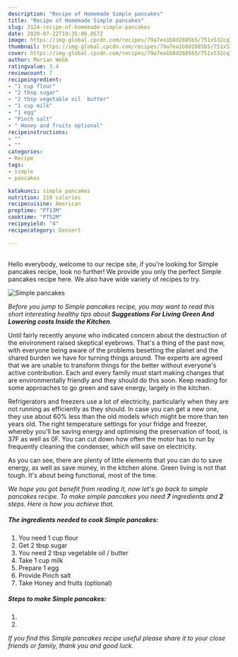 ```yaml
---
description: "Recipe of Homemade Simple pancakes"
title: "Recipe of Homemade Simple pancakes"
slug: 3124-recipe-of-homemade-simple-pancakes
date: 2020-07-22T19:35:06.057Z
image: https://img-global.cpcdn.com/recipes/79a7ea1b8d2885b5/751x532cq70/simple-pancakes-recipe-main-photo.jpg
thumbnail: https://img-global.cpcdn.com/recipes/79a7ea1b8d2885b5/751x532cq70/simple-pancakes-recipe-main-photo.jpg
cover: https://img-global.cpcdn.com/recipes/79a7ea1b8d2885b5/751x532cq70/simple-pancakes-recipe-main-photo.jpg
author: Marian Webb
ratingvalue: 3.4
reviewcount: 7
recipeingredient:
- "1 cup flour"
- "2 tbsp sugar"
- "2 tbsp vegetable oil  butter"
- "1 cup milk"
- "1 egg"
- "Pinch salt"
- " Honey and fruits optional"
recipeinstructions:
- ""
- ""
categories:
- Recipe
tags:
- simple
- pancakes

katakunci: simple pancakes 
nutrition: 219 calories
recipecuisine: American
preptime: "PT13M"
cooktime: "PT52M"
recipeyield: "4"
recipecategory: Dessert

---
```

<br>
Hello everybody, welcome to our recipe site, if you're looking for Simple pancakes recipe, look no further! We provide you only the perfect Simple pancakes recipe here. We also have wide variety of recipes to try.
<br>


![Simple pancakes](https://img-global.cpcdn.com/recipes/79a7ea1b8d2885b5/751x532cq70/simple-pancakes-recipe-main-photo.jpg)

<i>Before you jump to Simple pancakes recipe, you may want to read this short interesting healthy tips about 
<strong>Suggestions For Living Green And Lowering costs Inside the Kitchen</strong>.</i>
</br>

Until fairly recently anyone who indicated concern about the destruction of the environment raised skeptical eyebrows. That's a thing of the past now, with everyone being aware of the problems besetting the planet and the shared burden we have for turning things around. The experts are agreed that we are unable to transform things for the better without everyone's active contribution. Each and every family must start making changes that are environmentally friendly and they should do this soon. Keep reading for some approaches to go green and save energy, largely in the kitchen.

Refrigerators and freezers use a lot of electricity, particularly when they are not running as efficiently as they should. In case you can get a new one, they use about 60% less than the old models which might be more than ten years old. The right temperature settings for your fridge and freezer, whereby you'll be saving energy and optimising the preservation of food, is 37F as well as 0F. You can cut down how often the motor has to run by frequently cleaning the condenser, which will save on electricity.

As you can see, there are plenty of little elements that you can do to save energy, as well as save money, in the kitchen alone. Green living is not that tough. It's about being functional, most of the time.


<i>We hope you got benefit from reading it, now let's go back to simple pancakes recipe. To make simple pancakes you need <strong>7</strong> ingredients and <strong>2</strong> steps. Here is how you achieve that.
</i>

##### The ingredients needed to cook Simple pancakes:

1. You need 1 cup flour
1. Get 2 tbsp sugar
1. You need 2 tbsp vegetable oil / butter
1. Take 1 cup milk
1. Prepare 1 egg
1. Provide Pinch salt
1. Take  Honey and fruits (optional)


##### Steps to make Simple pancakes:

1. 
1. 


<i>If you find this Simple pancakes recipe useful please share it to your close friends or family, thank you and good luck.</i>
